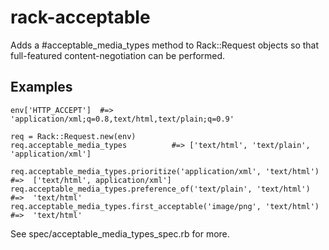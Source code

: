 rack-acceptable
===============

Adds a #acceptable_media_types method to Rack::Request objects so that full-featured content-negotiation can be performed.

Examples
--------

    env['HTTP_ACCEPT']  #=> 'application/xml;q=0.8,text/html,text/plain;q=0.9'
    
    req = Rack::Request.new(env)
    req.acceptable_media_types          #=> ['text/html', 'text/plain', 'application/xml']
    
    req.acceptable_media_types.prioritize('application/xml', 'text/html') #=>  ['text/html', application/xml']
    req.acceptable_media_types.preference_of('text/plain', 'text/html')   #=>  'text/html'
    req.acceptable_media_types.first_acceptable('image/png', 'text/html') #=>  'text/html'


See spec/acceptable_media_types_spec.rb for more.



